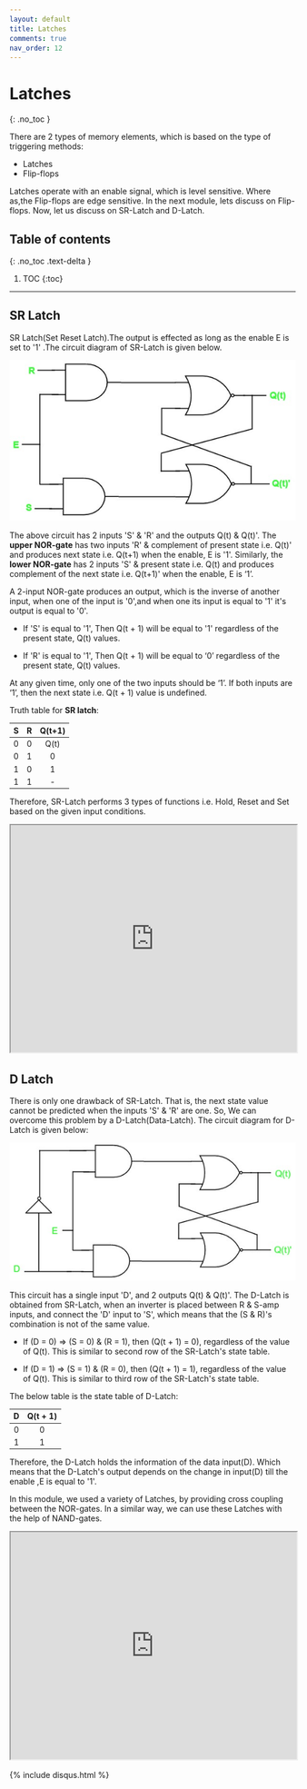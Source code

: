 ```yaml
---
layout: default
title: Latches
comments: true
nav_order: 12
---
```


# Latches
{: .no_toc }

There are 2 types of memory elements, which is based on the type of triggering methods:

* Latches
* Flip-flops

Latches operate with an enable signal, which is level sensitive. 
Where as,the Flip-flops are edge sensitive. 
In the next module, lets discuss on Flip-flops.
Now, let us discuss on SR-Latch and D-Latch.

## Table of contents
{: .no_toc .text-delta }

1. TOC
{:toc}

---



## SR Latch

SR Latch(Set Reset Latch).The output is effected as long as the enable E is set to '1' .The circuit diagram of SR-Latch is given below.

<div style="text-align:center"><img src="../assets/images/sr_latch.jpg" /></div>

The above circuit has 2 inputs 'S' & 'R' and the outputs Q(t) & Q(t)'. The **upper NOR-gate** has two inputs 'R' & complement of present state i.e. Q(t)' and produces next state i.e. Q(t+1) when the enable, E is '1'.
Similarly, the **lower NOR-gate** has 2 inputs 'S' & present state i.e. Q(t) and produces complement of the next state i.e. Q(t+1)' when the enable, E is ‘1’.

A 2-input NOR-gate produces an output, which is the inverse of another input, when one of the input is '0',and when one its input is equal to '1' it's output is equal to '0'.

* If 'S' is equal to '1', Then Q(t + 1) will be equal to '1' regardless of the present state, Q(t) values.

* If 'R' is equal to '1', Then Q(t + 1) will be equal to ‘0’ regardless of the present state, Q(t) values.

At any given time, only one of the two inputs should be ‘1’. If both inputs are ‘1’, then the next state i.e. Q(t + 1) value is undefined.

Truth table for **SR latch**:

| S      |    R    |   Q(t+1) |
|:------:|:-------:|:--------:|
|  0     |    0    |  Q(t)    |
|  0     |    1    |    0     |
|  1     |    0    |    1     |
|  1     |    1    |    -     |


Therefore, SR-Latch performs 3 types of functions i.e. Hold, Reset and Set based on the given input conditions.



<iframe width="100%" height="400px" src="https://circuitverse.org/simulator/embed/13774" id="projectPreview" scrolling="no" webkitAllowFullScreen mozAllowFullScreen allowFullScreen> </iframe>

## D Latch

There is only one drawback of SR-Latch. That is, the next state value cannot be predicted when the inputs 'S' & 'R' are one. So, We can overcome this problem by a D-Latch(Data-Latch). The circuit diagram for D-Latch is given below:

<div style="text-align:center"><img src="../assets/images/d_latch.jpg" /></div>

This circuit has a single input 'D', and 2 outputs Q(t) & Q(t)'. The D-Latch is obtained from SR-Latch, when an inverter is placed between R & S-amp inputs, and connect the 'D' input to 'S', which means that the  (S & R)'s combination is not of the same value.

* If (D = 0) => (S = 0) & (R = 1), then (Q(t + 1) = 0), regardless of the value of Q(t). This is similar to second row of the SR-Latch's state table.

* If (D = 1) => (S = 1) & (R = 0), then (Q(t + 1) = 1), regardless of the value of Q(t). This is similar to third row of the SR-Latch's state table.

The below table is the state table of D-Latch:


|    D    | Q(t + 1)|
|:-------:|:-------:|
|    0    |    0    |
|    1    |    1    |


Therefore, the D-Latch holds the information of the data input(D). Which means that the D-Latch's output depends on the change in input(D) till the enable ,E is equal to '1'.

In this module, we used a variety of Latches, by providing cross coupling between the NOR-gates. In a similar way, we can use these Latches with the help of NAND-gates.


<iframe width="100%" height="400px" src="https://circuitverse.org/simulator/embed/4276" id="projectPreview" scrolling="no" webkitAllowFullScreen mozAllowFullScreen allowFullScreen> </iframe>



{% include disqus.html %}
